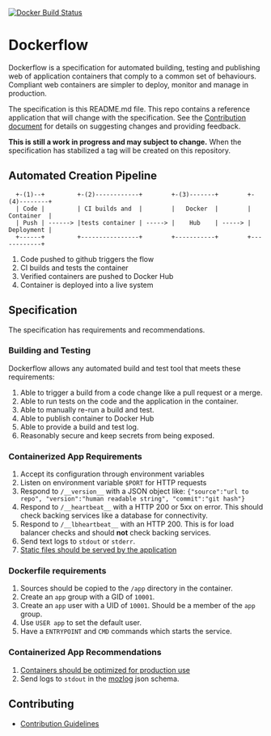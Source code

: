[![Docker Build Status](https://circleci.com/gh/mozilla-services/Dockerflow/tree/master.svg?style=shield&circle-token=c7c606e039cdccd2380782672ac12b2e85550295)](https://circleci.com/gh/mozilla-services/Dockerflow)


# Dockerflow

Dockerflow is a specification for automated building, testing and publishing web of application containers that comply to a common set of behaviours. Compliant web containers are simpler to deploy, monitor and manage in production.

The specification is this README.md file. This repo contains a reference application that will change with the specification. See the [Contribution document](CONTRIBUTE.md) for details on suggesting changes and providing feedback.

**This is still a work in progress and may subject to change.** When the specification has stabilized a tag will be created on this repository.

## Automated Creation Pipeline

````
  +-(1)--+         +-(2)------------+        +-(3)-------+        +-(4)--------+
  | Code |         | CI builds and  |        |   Docker  |        | Container  |
  | Push | ------> |tests container | -----> |    Hub    | -----> | Deployment |
  +------+         +----------------+        +-----------+        +------------+

````

1. Code pushed to github triggers the flow
2. CI builds and tests the container
3. Verified containers are pushed to Docker Hub
4. Container is deployed into a live system

## Specification

The specification has requirements and recommendations. 

### Building and Testing

Dockerflow allows any automated build and test tool that meets these requirements:

1. Able to trigger a build from a code change like a pull request or a merge.
1. Able to run tests on the code and the application in the container.
1. Able to manually re-run a build and test.
1. Able to publish container to Docker Hub
1. Able to provide a build and test log.
1. Reasonably secure and keep secrets from being exposed.

### Containerized App Requirements

1. Accept its configuration through environment variables
1. Listen on environment variable `$PORT` for HTTP requests
1. Respond to `/__version__` with a JSON object like: `{"source":"url to repo", "version":"human readable string", "commit":"git hash"}`
1. Respond to `/__heartbeat__` with a HTTP 200 or 5xx on error. This should check backing services like a database for connectivity.
1. Respond to `/__lbheartbeat__` with an HTTP 200. This is for load balancer checks and should **not** check backing services.
1. Send text logs to `stdout` or `stderr`. 
1. [Static files should be served by the application](docs/serving-static-content.md)

### Dockerfile requirements

1. Sources should be copied to the `/app` directory in the container.
1. Create an `app` group with a GID of `10001`.
1. Create an `app` user with a UID of `10001`. Should be a member of the `app` group.
1. Use `USER app` to set the default user.
1. Have a `ENTRYPOINT` and `CMD` commands which starts the service.

### Containerized App Recommendations

1. [Containers should be optimized for production use](docs/building-container.md)
1. Send logs to `stdout` in the [mozlog](docs/mozlog.md) json schema. 

## Contributing
* [Contribution Guidelines](CONTRIBUTE.md)